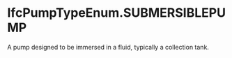 IfcPumpTypeEnum.SUBMERSIBLEPUMP
===============================
A pump designed to be immersed in a fluid, typically a collection tank.


